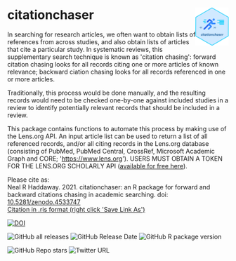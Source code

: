 # citationchaser <img src="inst/extdata/citationchaser.png" align="right" width="15%"/>

In searching for research articles, we often want to obtain lists of references from across studies, and also obtain lists of articles that cite a particular study. In systematic reviews, this supplementary search technique is known as 'citation chasing': forward citation chasing looks for all records citing one or more articles of known relevance; backward ciation chasing looks for all records referenced in one or more articles. 

Traditionally, this process would be done manually, and the resulting records would need to be checked one-by-one against included studies in a review to identify potentially relevant records that should be included in a review. 

This package contains functions to automate this process by making use of the Lens.org API. An input article list can be used to return a list of all referenced records, and/or all citing records in the Lens.org database (consisting of PubMed, PubMed Central, CrossRef, Microsoft Academic Graph and CORE; 'https://www.lens.org'). USERS MUST OBTAIN A TOKEN FOR THE LENS.ORG SCHOLARLY API (<a href="https://www.lens.org/lens/user/subscriptions#scholar" target="_blank">available for free here</a>).

Please cite as:<br>
Neal R Haddaway. 2021. citationchaser: an R package for forward and backward citations chasing in academic searching. doi: <a href="https://doi.org/10.5281/zenodo.4533747" target="_blank">10.5281/zenodo.4533747</a><br>
<a id="raw-url" href="https://raw.githubusercontent.com/nealhaddaway/citationchaser/master/inst/extdata/citation.ris">Citation in .ris format (right click 'Save Link As')</a>

<!-- badges: start -->
[![DOI](https://zenodo.org/badge/DOI/10.5281/zenodo.4533747.svg)](https://doi.org/10.5281/zenodo.4533747)

![GitHub all releases](https://img.shields.io/github/downloads/nealhaddaway/citationchaser/total)
![GitHub Release Date](https://img.shields.io/github/release-date/nealhaddaway/citationchaser)
![GitHub R package version](https://img.shields.io/github/r-package/v/nealhaddaway/citationchaser)

![GitHub Repo stars](https://img.shields.io/github/stars/nealhaddaway/citationchaser?style=social)
![Twitter URL](https://img.shields.io/twitter/url?style=social&url=https%3A%2F%2Fwww.twitter.com%2Fnealhaddaway)
<!-- badges: end -->
